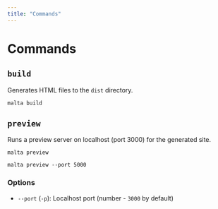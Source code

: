 ```yaml
---
title: "Commands"
---
```


# Commands

## `build`

Generates HTML files to the `dist` directory.

```
malta build
```

## `preview`

Runs a preview server on localhost (port 3000) for the generated site.

```
malta preview
```

```
malta preview --port 5000
```

### Options

- `--port` (`-p`): Localhost port (number - `3000` by default)